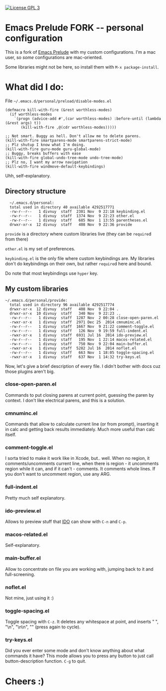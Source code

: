 [![License GPL 3][badge-license]](http://www.gnu.org/licenses/gpl-3.0.txt)

Emacs Prelude FORK -- personal configuration
=============

This is a fork of [Emacs Prelude](https://github.com/bbatsov/prelude) with my custom configurations. I'm a mac user, so *some* configurations are mac-oriented.

Some libraries might not be here, so install them with `M-x package-install`.

# What did I do:

File `~/.emacs.d/personal/preload/disable-modes.el`

``` emacs-lisp
(defmacro kill-with-fire (&rest worthless-modes)
  (if worthless-modes
    `(progn (advice-add #',(car worthless-modes) :before-until (lambda (&rest args) t))
       (kill-with-fire ,@(cdr worthless-modes)))))

;; Not smart. Buggy as hell. Don't allow me to delete parens.
(kill-with-fire smartparens-mode smartparens-strict-mode)
;; Plz shutup I know what I'm doing.
(kill-with-fire guru-mode guru-global-mode)
;; Buggy, breaks buffers with ease
(kill-with-fire global-undo-tree-mode undo-tree-mode)
;; Plz no, I want my arrow navigation
(kill-with-fire windmove-default-keybindings)
```

Uhh, self-explanatory.

## Directory structure

```
  ~/.emacs.d/personal:
  total used in directory 40 available 4292517771
  -rw-r--r--   1 divnuy  staff  2301 Nov  9 22:18 keybinding.el
  -rw-r--r--   1 divnuy  staff  1374 Nov  9 22:23 other.el
  -rw-r--r--   1 divnuy  staff   685 Nov  1 13:55 parentheses.el
  drwxr-xr-x  12 divnuy  staff   408 Nov  9 22:36 provide
```

`provide` is a directory where custom libraries live (they can be `require`d from there)

`other.el` is my set of preferences.

`keybinding.el` is the only file where custom keybindings are. My libraries don't do keybindings on their own, but rather `require`d here and bound.

Do note that most keybindings use `hyper` key.

## My custom libraries

```
~/.emacs.d/personal/provide:
  total used in directory 96 available 4292517774
  drwxr-xr-x  12 divnuy  staff   408 Nov  9 22:04 .
  drwxr-xr-x  10 divnuy  staff   340 Nov  9 22:23 ..
  -rw-r--r--   1 divnuy  staff  1287 Nov  2 00:28 close-open-paren.el
  -rwxr-xr-x   1 divnuy  staff  2971 Dec 25  2014 cmnuminc.el
  -rw-r--r--   1 divnuy  staff  1667 Nov  9 21:22 comment-toggle.el
  -rw-r--r--   1 divnuy  staff   126 Nov  9 19:59 full-indent.el
  -rwxr-xr-x   1 divnuy  staff  6931 Jul 16  2014 ido-preview.el
  -rw-r--r--   1 divnuy  staff   195 Nov  1 22:14 macos-related.el
  -rw-r--r--   1 divnuy  staff   750 Nov  9 22:04 main-buffer.el
  -rwxr-xr-x   1 divnuy  staff  5282 Jul 16  2014 noflet.el
  -rw-r--r--   1 divnuy  staff   663 Nov  1 18:05 toggle-spacing.el
  -rwxr-xr-x   1 divnuy  staff   637 Nov  1 14:32 try-keys.el
```

Now, let's give a brief description of every file. I didn't bother with docs cuz those plugins aren't big.

### close-open-paren.el

Commands to put closing parens at current point, guessing the paren by context. I don't like electrical parens, and this is a solution.

### cmnuminc.el

Commands that allow to calculate current line (or from prompt), inserting it in calc and getting back results immediately. Much more useful than calc itself.

### comment-toggle.el

I sorta tried to make it work like in Xcode, but.. well. When no region, it comments/uncomments current line, when there is region - it uncomments region while it can, and if it can't - comments. It comments whole lines. If you don't want to uncomment region, use any ARG.

### full-indent.el

Pretty much self explanatory.

### ido-preview.el

Allows to preview stuff that [IDO](http://www.emacswiki.org/emacs/InteractivelyDoThings) can show with `C-n` and `C-p`.

### macos-related.el

Self-explanatory.

### main-buffer.el

Allow to concentrate on file you are working with, jumping back to it and full-screening.

### noflet.el

Not mine, just using it :)

### toggle-spacing.el

Toggle spacing with `C-z`. It deletes any whitespace at point, and inserts " ", "\n", "\n\n", "" (press again to cycle).

### try-keys.el

Did you ever enter some mode and don't know anything about what commands it have? This mode allows you to press any button to just call button-description function. `C-g` to quit.

# Cheers :)

[badge-license]: https://img.shields.io/badge/license-GPL_3-green.svg
